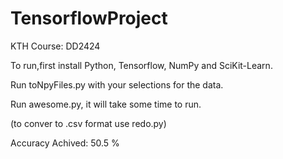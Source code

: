 # TensorflowProject

KTH Course: DD2424

To run,first install Python, Tensorflow, NumPy and SciKit-Learn.

Run toNpyFiles.py with your selections for the data.

Run awesome.py, it will take some time to run.

(to conver to .csv format use redo.py)

Accuracy Achived: 50.5 %